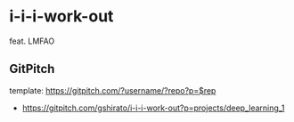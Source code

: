 # i-i-i-work-out

feat. LMFAO

## GitPitch

template: https://gitpitch.com/?username/?repo?p=$rep

- https://gitpitch.com/gshirato/i-i-i-work-out?p=projects/deep_learning_1


